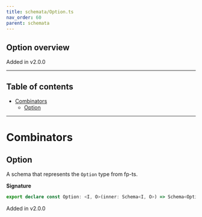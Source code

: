 ```yaml
---
title: schemata/Option.ts
nav_order: 60
parent: schemata
---
```


## Option overview

Added in v2.0.0

---

<h2 class="text-delta">Table of contents</h2>

- [Combinators](#combinators)
  - [Option](#option)

---

# Combinators

## Option

A schema that represents the `Option` type from fp-ts.

**Signature**

```ts
export declare const Option: <I, O>(inner: Schema<I, O>) => Schema<Option_<I>, Option_<O>>
```

Added in v2.0.0
